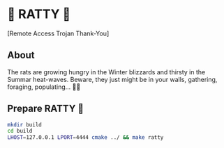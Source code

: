 # :rat: RATTY :cheese:
[Remote Access Trojan Thank-You]
## About
The rats are growing hungry in the Winter blizzards and thirsty in the Summar heat-waves. Beware, they just might be in your walls, gathering, foraging, populating... :cheese::rat:

## Prepare RATTY :rat:
```bash
mkdir build
cd build
LHOST=127.0.0.1 LPORT=4444 cmake ../ && make ratty
```